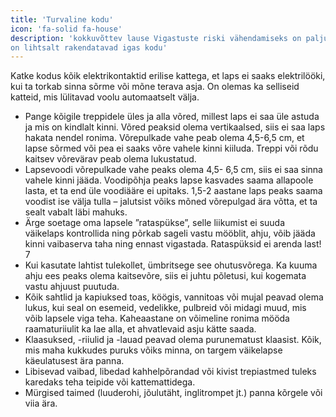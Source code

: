 ```yaml
---
title: 'Turvaline kodu'
icon: 'fa-solid fa-house'
description: 'kokkuvõttev lause Vigastuste riski vähendamiseks on palju võimalusi, mis
on lihtsalt rakendatavad igas kodu'
---
```


Katke kodus kõik elektrikontaktid erilise kattega, et laps
ei saaks elektrilööki, kui ta torkab sinna sõrme või mõne
terava asja. On olemas ka selliseid katteid, mis lülitavad
voolu automaatselt välja.
- Pange kõigile treppidele üles ja alla võred, millest
laps ei saa üle astuda ja mis on kindlalt kinni. Võred
peaksid olema vertikaalsed, siis ei saa laps hakata
nendel ronima. Võrepulkade vahe peab olema 4,5-6,5
cm, et lapse sõrmed või pea ei saaks võre vahele kinni
kiiluda. Treppi või rõdu kaitsev võrevärav peab olema
lukustatud.
- Lapsevoodi võrepulkade vahe peaks olema 4,5- 6,5 cm,
siis ei saa sinna vahele kinni jääda. Voodipõhja peaks lapse
kasvades saama allapoole lasta, et ta end üle voodiääre
ei upitaks. 1,5-2 aastane laps peaks saama voodist ise
välja tulla – jalutsist võiks mõned võrepulgad ära võtta,
et ta sealt vabalt läbi mahuks.
- Ärge soetage oma lapsele ”rataspükse”, selle liikumist
ei suuda väikelaps kontrollida ning põrkab sageli vastu
mööblit, ahju, võib jääda kinni vaibaserva taha ning
ennast vigastada. Rataspüksid ei arenda last!
7
- Kui kasutate lahtist tulekollet, ümbritsege see ohutusvõrega. Ka kuuma ahju ees peaks olema kaitsevõre, siis ei
juhtu põletusi, kui kogemata vastu ahjuust puutuda.
- Kõik sahtlid ja kapiuksed toas, köögis, vannitoas või
mujal peavad olema lukus, kui seal on esemeid, vedelikke, pulbreid või midagi muud, mis võib lapsele viga
teha. Kaheaastane on võimeline ronima mööda raamaturiiulit ka lae alla, et ahvatlevaid asju kätte saada.
- Klaasuksed, -riiulid ja -lauad peavad olema purunematust klaasist. Kõik, mis maha kukkudes puruks võiks
minna, on targem väikelapse käeulatusest ära panna.
- Libisevad vaibad, libedad kahhelpõrandad või kivist
trepiastmed tuleks karedaks teha teipide või kattemattidega.
- Mürgised taimed (luuderohi, jõulutäht, inglitrompet jt.)
panna kõrgele või viia ära.